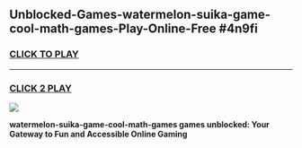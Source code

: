 
## Unblocked-Games-watermelon-suika-game-cool-math-games-Play-Online-Free #4n9fi
<h3>
<a href="https://us.freeplayer.one?title=watermelon-suika-game-cool-math-games&ref=10M">CLICK TO PLAY</a></h3>
<hr>

<h3>
<a href="https://us.freeplayer.one?title=watermelon-suika-game-cool-math-games&ref=10M">CLICK 2 PLAY</a>
  
</h3>

<a href="https://us.freeplayer.one?title=watermelon-suika-game-cool-math-games&ref=10M"><img src="https://clearcache.store/games.png"></a>


**watermelon-suika-game-cool-math-games games unblocked: Your Gateway to Fun and Accessible Online Gaming**
